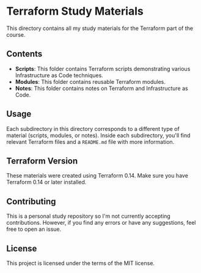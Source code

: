 # Terraform Study Materials

This directory contains all my study materials for the Terraform part of the course.

## Contents

- **Scripts**: This folder contains Terraform scripts demonstrating various Infrastructure as Code techniques.
- **Modules**: This folder contains reusable Terraform modules.
- **Notes**: This folder contains notes on Terraform and Infrastructure as Code.

## Usage

Each subdirectory in this directory corresponds to a different type of material (scripts, modules, or notes). Inside each subdirectory, you'll find relevant Terraform files and a `README.md` file with more information.

## Terraform Version

These materials were created using Terraform 0.14. Make sure you have Terraform 0.14 or later installed.

## Contributing

This is a personal study repository so I'm not currently accepting contributions. However, if you find any errors or have any suggestions, feel free to open an issue.

## License

This project is licensed under the terms of the MIT license.